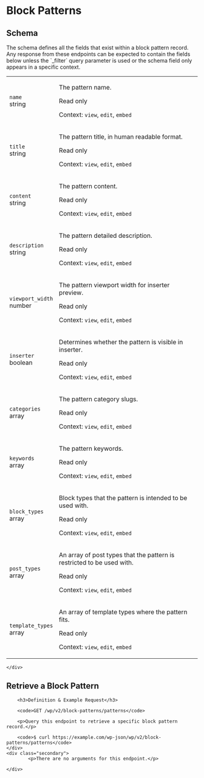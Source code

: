 ---
---

# Block Patterns

<section class="route">
	<div class="primary">
		<h2>Schema</h2>
<p>The schema defines all the fields that exist within a block pattern record. Any response from these endpoints can be expected to contain the fields below unless the `_filter` query parameter is used or the schema field only appears in a specific context.</p>
<table class="attributes">
			<tr id="schema-name">
			<td>
				<code>name</code><br />
				<span class="type">
					string				</span>
			</td>
			<td>
				<p>The pattern name.</p>
									<p class="read-only">Read only</p>
								<p class="context">Context: <code>view</code>, <code>edit</code>, <code>embed</code></p>
							</td>
		</tr>
			<tr id="schema-title">
			<td>
				<code>title</code><br />
				<span class="type">
					string				</span>
			</td>
			<td>
				<p>The pattern title, in human readable format.</p>
									<p class="read-only">Read only</p>
								<p class="context">Context: <code>view</code>, <code>edit</code>, <code>embed</code></p>
							</td>
		</tr>
			<tr id="schema-content">
			<td>
				<code>content</code><br />
				<span class="type">
					string				</span>
			</td>
			<td>
				<p>The pattern content.</p>
									<p class="read-only">Read only</p>
								<p class="context">Context: <code>view</code>, <code>edit</code>, <code>embed</code></p>
							</td>
		</tr>
			<tr id="schema-description">
			<td>
				<code>description</code><br />
				<span class="type">
					string				</span>
			</td>
			<td>
				<p>The pattern detailed description.</p>
									<p class="read-only">Read only</p>
								<p class="context">Context: <code>view</code>, <code>edit</code>, <code>embed</code></p>
							</td>
		</tr>
			<tr id="schema-viewport_width">
			<td>
				<code>viewport_width</code><br />
				<span class="type">
					number				</span>
			</td>
			<td>
				<p>The pattern viewport width for inserter preview.</p>
									<p class="read-only">Read only</p>
								<p class="context">Context: <code>view</code>, <code>edit</code>, <code>embed</code></p>
							</td>
		</tr>
			<tr id="schema-inserter">
			<td>
				<code>inserter</code><br />
				<span class="type">
					boolean				</span>
			</td>
			<td>
				<p>Determines whether the pattern is visible in inserter.</p>
									<p class="read-only">Read only</p>
								<p class="context">Context: <code>view</code>, <code>edit</code>, <code>embed</code></p>
							</td>
		</tr>
			<tr id="schema-categories">
			<td>
				<code>categories</code><br />
				<span class="type">
					array				</span>
			</td>
			<td>
				<p>The pattern category slugs.</p>
									<p class="read-only">Read only</p>
								<p class="context">Context: <code>view</code>, <code>edit</code>, <code>embed</code></p>
							</td>
		</tr>
			<tr id="schema-keywords">
			<td>
				<code>keywords</code><br />
				<span class="type">
					array				</span>
			</td>
			<td>
				<p>The pattern keywords.</p>
									<p class="read-only">Read only</p>
								<p class="context">Context: <code>view</code>, <code>edit</code>, <code>embed</code></p>
							</td>
		</tr>
			<tr id="schema-block_types">
			<td>
				<code>block_types</code><br />
				<span class="type">
					array				</span>
			</td>
			<td>
				<p>Block types that the pattern is intended to be used with.</p>
									<p class="read-only">Read only</p>
								<p class="context">Context: <code>view</code>, <code>edit</code>, <code>embed</code></p>
							</td>
		</tr>
			<tr id="schema-post_types">
			<td>
				<code>post_types</code><br />
				<span class="type">
					array				</span>
			</td>
			<td>
				<p>An array of post types that the pattern is restricted to be used with.</p>
									<p class="read-only">Read only</p>
								<p class="context">Context: <code>view</code>, <code>edit</code>, <code>embed</code></p>
							</td>
		</tr>
			<tr id="schema-template_types">
			<td>
				<code>template_types</code><br />
				<span class="type">
					array				</span>
			</td>
			<td>
				<p>An array of template types where the pattern fits.</p>
									<p class="read-only">Read only</p>
								<p class="context">Context: <code>view</code>, <code>edit</code>, <code>embed</code></p>
							</td>
		</tr>
	</table>

	</div>
</section>

<div><section class="route">
	<div class="primary">
		<h2>Retrieve a Block Pattern</h2>

		<h3>Definition & Example Request</h3>

		<code>GET /wp/v2/block-patterns/patterns</code>

		<p>Query this endpoint to retrieve a specific block pattern record.</p>

		<code>$ curl https://example.com/wp-json/wp/v2/block-patterns/patterns</code>
	</div>
	<div class="secondary">
			<p>There are no arguments for this endpoint.</p>

	</div>
</section>
</div>
